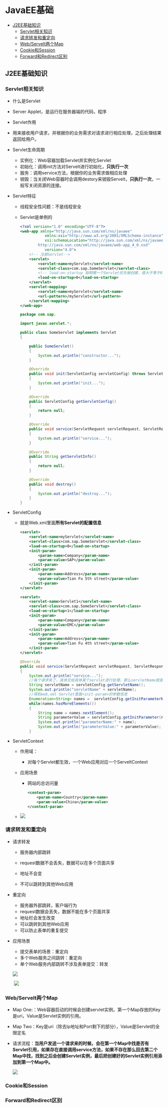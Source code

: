 #  JavaEE基础

- [J2EE基础知识](#J2EE基础知识)
    - [Servlet相关知识](#Servlet相关知识)
    - [请求转发和重定向](#请求转发和重定向)
    - [Web/Servelt两个Map](#Web/Servelt两个Map)
    - [Cookie和Session](#Cookie和Session)
    - [Forward和Redirect区别](#Forward和Redirect区别)

## J2EE基础知识

### Servlet相关知识

- 什么是Servlet
    
- Server Applet，是运行在服务器端的代码，程序
    
- Servlet作用
    
- 用来接收用户请求，并根据你的业务需求对请求进行相应处理，之后处理结果返回给用户。
    
- Servlet生命周期

    - 实例化：Web容器加载Servlet并实例化Servlet
    - 初始化：调用init方法对Servelt进行初始化，**只执行一次**
    - 服务：调用service方法，根据你的业务需求做相应处理
    - 销毁：当关闭Web容器时会调用destory来销毁Servelt，**只执行一次**，一般写关闭资源的连接。

- Servlet特征

    - 线程安全性问题：不是线程安全

    - Servlet是单例的

        ```xml
        <?xml version="1.0" encoding="UTF-8"?>
        <web-app xmlns="http://java.sun.com/xml/ns/javaee"
                   xmlns:xsi="http://www.w3.org/2001/XMLSchema-instance"
                   xsi:schemaLocation="http://java.sun.com/xml/ns/javaee
                http://java.sun.com/xml/ns/javaee/web-app_4_0.xsd"
                   version="4.0">
            <!-- 注册Servlet-->
            <servlet>
                <servlet-name>myServlet</servlet-name>
                <servlet-class>com.sap.SomeServlet</servlet-class>
                <!-- load-on-startup 指明哪一个Servlet优先被创建，值大于等于0，越小优先级越高-->
                <load-on-startup>0</load-on-startup> 
            </servlet>
            <servlet-mapping>
                <servlet-name>myServlet</servlet-name>
                <url-pattern>/myServlet</url-pattern>
            </servlet-mapping>
        </web-app>
        ```

        ```java
        package com.sap;
        
        import javax.servlet.*;
        
        public class SomeServlet implements Servlet
        {
        
            public SomeServlet()
            {
                System.out.println("constructor...");
            }
        
            @Override
            public void init(ServletConfig servletConfig) throws ServletException
            {
                System.out.println("init...");
            }
        
            @Override
            public ServletConfig getServletConfig()
            {
                return null;
            }
        
            @Override
            public void service(ServletRequest servletRequest, ServletResponse servletResponse) throws ServletException
            {
                System.out.println("service...");
            }
        
            @Override
            public String getServletInfo()
            {
                return null;
            }
        
            @Override
            public void destroy()
            {
                System.out.println("destroy...");
            }
        }
        ```

- ServletConfig

    - 就是Web.xml里面**所有Servlet的配置信息**

        ```xml
        <servlet>
            <servlet-name>myServlet</servlet-name>
            <servlet-class>com.sap.SomeServlet</servlet-class>
            <load-on-startup>0</load-on-startup>
            <init-param>
                <param-name>Company</param-name>
                <param-value>SAP</param-value>
            </init-param>
            <init-param>
                <param-name>Address</param-name>
                <param-value>Tian Fu 5th street</param-value>
            </init-param>
        </servlet>
        
        <servlet>
            <servlet-name>Servlet1</servlet-name>
            <servlet-class>com.sap.SomeServlet</servlet-class>
            <load-on-startup>1</load-on-startup>
            <init-param>
                <param-name>Company</param-name>
                <param-value>EMC</param-value>
            </init-param>
            <init-param>
                <param-name>Address</param-name>
                <param-value>Tian Fu 4th street</param-value>
            </init-param>
        </servlet>
        ```

        ```java
        @Override
        public void service(ServletRequest servletRequest, ServletResponse servletResponse) throws ServletException
        {
            System.out.println("service...");
            //每个请求来了，具体交给具体某个servlet进行处理，那么servletName就是当前的Servlet的name
            String servletName = servletConfig.getServletName(); 
            System.out.println("servletName" + servletName);
            //得到web.xml Servlet里面<init-param>的参数信息
            Enumeration<String> names =  servletConfig.getInitParameterNames();
            while(names.hasMoreElements())
            {
                String name = names.nextElement();
                String parameterValue = servletConfig.getInitParameter(name);
                System.out.println("parameterName:" + name);
                System.out.println("parameterValue:" + parameterValue);
            }
        ```

- ServletContext

    - 作用域：

        - 对每个Servlet都生效，一个Web应用对应一个ServeltContext

    - 应用场景

        - 网站的总访问量

            ```xml
            <context-param>
                <param-name>Country</param-name>
                <param-value>China</param-value>
            </context-param>
            ```

    - ![](./resource/img/J2EE/Servlet/ServletContext.png)

### 请求转发和重定向

- 请求转发

    - 服务器内部跳转

    - request数据不会丢失，数据可以在多个页面共享

    - 地址不会变

    - 不可以跳转到其他Web应用

        

- 重定向

    - 服务器外部跳转，客户端行为
    - request数据会丢失，数据不能在多个页面共享
    - 地址栏会发生改变
    - 可以跳转到其他Web应用
    - 可以防止表单的重复提交

- 应用场景

    - 提交表单的场景：重定向
    - 多个Web服务之间跳转：重定向
    - 单个Web服务内部跳转不涉及表单提交：转发

    ![](./resource/img/J2EE/Servlet/dispatch.png)

    ​	![](./resource/img/J2EE/Servlet/redirect.png)

### Web/Servelt两个Map

- Map One:：Web容器启动的时候会创建servlet实例，第一个Map存放的Key是uri，Value是Servlet实例的引用。

- Map Two：Key是uri（除去Ip地址和Port剩下的部分），Value是Servlet的全限定名

- 请求流程：**当用户发送一个请求来的时候，会在第一个Map中找是否有Servlet引用，如果存在直接调用service方法，如果不存在那么回去第二个Map中找，找到之后会创建Servlet实例，最后把创建好的Servlet实例引用添加到第一个Map中。**

    ![](./resource/img/J2EE/Servlet/Servlet_Two_Maps.png)



### Cookie和Session

### Forward和Redirect区别
